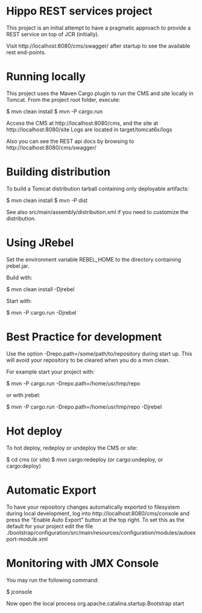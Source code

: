 # Hippo REST services project

This project is an initial attempt to have a pragmatic approach to provide a REST service on top of JCR (initially).

Visit http://localhost:8080/cms/swagger/ after startup to see the available rest end-points.

Running locally
===============

This project uses the Maven Cargo plugin to run the CMS and site locally in Tomcat.
From the project root folder, execute:

  $ mvn clean install
  $ mvn -P cargo.run

Access the CMS at http://localhost:8080/cms, and the site at http://localhost:8080/site
Logs are located in target/tomcat6x/logs

Also you can see the REST api docs by browsing to http://localhost:8080/cms/swagger/


Building distribution
=====================

To build a Tomcat distribution tarball containing only deployable artifacts:

  $ mvn clean install
  $ mvn -P dist

See also src/main/assembly/distribution.xml if you need to customize the distribution.

Using JRebel
============

Set the environment variable REBEL_HOME to the directory containing jrebel.jar.

Build with:

  $ mvn clean install -Djrebel

Start with:

  $ mvn -P cargo.run -Djrebel

Best Practice for development
=============================

Use the option -Drepo.path=/some/path/to/repository during start up. This will avoid
your repository to be cleared when you do a mvn clean.

For example start your project with:

$ mvn -P cargo.run -Drepo.path=/home/usr/tmp/repo

or with jrebel:

$ mvn -P cargo.run -Drepo.path=/home/usr/tmp/repo -Djrebel

Hot deploy
==========

To hot deploy, redeploy or undeploy the CMS or site:

  $ cd cms (or site)
  $ mvn cargo:redeploy (or cargo:undeploy, or cargo:deploy)

Automatic Export
================

To have your repository changes automatically exported to filesystem during local development, log into
http://localhost:8080/cms/console and press the "Enable Auto Export" button at the top right. To set this
as the default for your project edit the file
./bootstrap/configuration/src/main/resources/configuration/modules/autoexport-module.xml

Monitoring with JMX Console
===========================
You may run the following command:

  $ jconsole

Now open the local process org.apache.catalina.startup.Bootstrap start